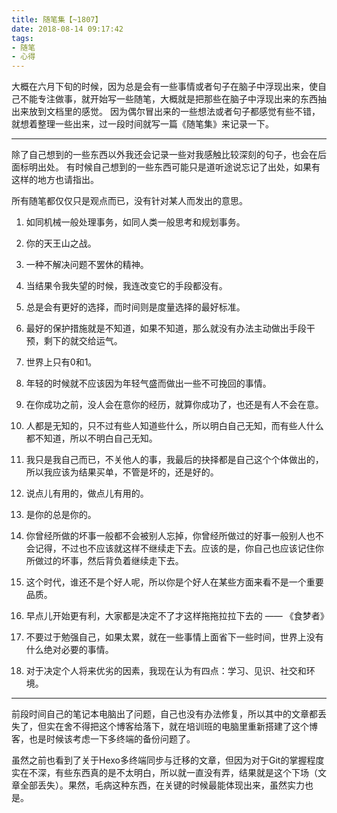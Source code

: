 ```yaml
---
title: 随笔集【~1807】
date: 2018-08-14 09:17:42
tags: 
- 随笔
- 心得
---
```


大概在六月下旬的时候，因为总是会有一些事情或者句子在脑子中浮现出来，使自己不能专注做事，就开始写一些随笔，大概就是把那些在脑子中浮现出来的东西抽出来放到文档里的感觉。
因为偶尔冒出来的一些想法或者句子都感觉有些不错，就想着整理一些出来，过一段时间就写一篇《随笔集》来记录一下。

<!--more-->

***

除了自己想到的一些东西以外我还会记录一些对我感触比较深刻的句子，也会在后面标明出处。
有时候自己想到的一些东西可能只是道听途说忘记了出处，如果有这样的地方也请指出。

所有随笔都仅仅只是观点而已，没有针对某人而发出的意思。

1. 如同机械一般处理事务，如同人类一般思考和规划事务。

2. 你的天王山之战。

3. 一种不解决问题不罢休的精神。

4. 当结果令我失望的时候，我连改变它的手段都没有。

5. 总是会有更好的选择，而时间则是度量选择的最好标准。

6. 最好的保护措施就是不知道，如果不知道，那么就没有办法主动做出手段干预，剩下的就交给运气。

7. 世界上只有0和1。

8. 年轻的时候就不应该因为年轻气盛而做出一些不可挽回的事情。

9. 在你成功之前，没人会在意你的经历，就算你成功了，也还是有人不会在意。

10. 人都是无知的，只不过有些人知道些什么，所以明白自己无知，而有些人什么都不知道，所以不明白自己无知。

11. 我只是我自己而已，不关他人的事，我最后的抉择都是自己这个个体做出的，所以我应该为结果买单，不管是坏的，还是好的。

12. 说点儿有用的，做点儿有用的。

13. 是你的总是你的。

14. 你曾经所做的坏事一般都不会被别人忘掉，你曾经所做过的好事一般别人也不会记得，不过也不应该就这样不继续走下去。应该的是，你自己也应该记住你所做过的坏事，然后背负着继续走下去。

15. 这个时代，谁还不是个好人呢，所以你是个好人在某些方面来看不是一个重要品质。

16. 早点儿开始更有利，大家都是决定不了才这样拖拖拉拉下去的 —— 《食梦者》

17. 不要过于勉强自己，如果太累，就在一些事情上面省下一些时间，世界上没有什么绝对必要的事情。

18. 对于决定个人将来优劣的因素，我现在认为有四点：学习、见识、社交和环境。

***

前段时间自己的笔记本电脑出了问题，自己也没有办法修复，所以其中的文章都丢失了，但实在舍不得把这个博客给落下，就在培训班的电脑里重新搭建了这个博客，也是时候该考虑一下多终端的备份问题了。

虽然之前也看到了关于Hexo多终端同步与迁移的文章，但因为对于Git的掌握程度实在不深，有些东西真的是不太明白，所以就一直没有弄，结果就是这个下场（文章全部丢失）。果然，毛病这种东西，在关键的时候最能体现出来，虽然实力也是。